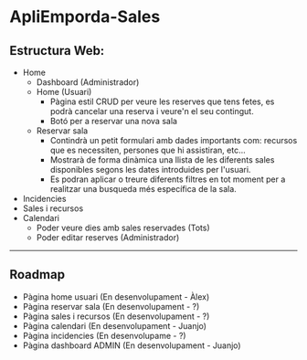 # ApliEmporda-Sales

## Estructura Web:

- Home
  - Dashboard (Administrador)
  - Home (Usuari)
    - Pàgina estil CRUD per veure les reserves que tens fetes, es podrà cancelar una reserva i veure'n el seu contingut.
    - Botó per a reservar una nova sala
  - Reservar sala
    - Contindrà un petit formulari amb dades importants com: recursos que es necessiten, persones que hi assistiran, etc...
    - Mostrarà de forma dinàmica una llista de les diferents sales disponibles segons les dates introduides per l'usuari.
    - Es podran aplicar o treure diferents filtres en tot moment per a realitzar una busqueda més específica de la sala. 
- Incidencies
- Sales i recursos
- Calendari
  - Poder veure dies amb sales reservades (Tots)
  - Poder editar reserves (Administrador)

---

## Roadmap

- Pàgina home usuari (En desenvolupament - Àlex)
- Pàgina reservar sala (En desenvolupament - ?)
- Pàgina sales i recursos (En desenvolupament - ?)
- Pàgina calendari (En desenvolupament - Juanjo)
- Pàgina incidencies (En desenvolupame - ?)
- Pàgina dashboard ADMIN (En desenvolupament - Juanjo)
